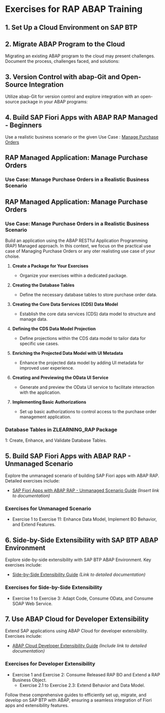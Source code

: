 # Exercises for RAP ABAP Training

## 1. Set Up a Cloud Environment on SAP BTP

## 2. Migrate ABAP Program to the Cloud

Migrating an existing ABAP program to the cloud may present challenges. Document the process, challenges faced, and solutions:

## 3. Version Control with abap-Git and Open-Source Integration

Utilize abap-Git for version control and explore integration with an open-source package in your ABAP programs:

## 4. Build SAP Fiori Apps with ABAP RAP Managed - Beginners
Use a realistic business scenario or the given Use Case : [Manage Purchase Orders](https://github.com/sap-jay/Exercises-Downloads/blob/main/Use%20Case%20%3A%20Manage%20Purchase%20Order.md)


## RAP Managed Application: Manage Purchase Orders

### Use Case: Manage Purchase Orders in a Realistic Business Scenario
## RAP Managed Application: Manage Purchase Orders

### Use Case: Manage Purchase Orders in a Realistic Business Scenario

Build an application using the ABAP RESTful Application Programming (RAP) Managed approach. 
In this context, we focus on the practical use case of Managing Purchase Orders or any oter realisting use case of your choise.


1. **Create a Package for Your Exercises**
   - Organize your exercises within a dedicated package.

2. **Creating the Database Tables**
   - Define the necessary database tables to store purchase order data.

3. **Creating the Core Data Services (CDS) Data Model**
   - Establish the core data services (CDS) data model to structure and manage data.

4. **Defining the CDS Data Model Projection**
   - Define projections within the CDS data model to tailor data for specific use cases.

5. **Enriching the Projected Data Model with UI Metadata**
   - Enhance the projected data model by adding UI metadata for improved user experience.

6. **Creating and Previewing the OData UI Service**
   - Generate and preview the OData UI service to facilitate interaction with the application.

7. **Implementing Basic Authorizations**
   - Set up basic authorizations to control access to the purchase order management application.

### Database Tables in ZLEARNING_RAP Package

1: Create, Enhance, and Validate Database Tables.

## 5. Build SAP Fiori Apps with ABAP RAP - Unmanaged Scenario

Explore the unmanaged scenario of building SAP Fiori apps with ABAP RAP. Detailed exercises include:

- [SAP Fiori Apps with ABAP RAP - Unmanaged Scenario Guide](#) *(Insert link to documentation)*

### Exercises for Unmanaged Scenario

- Exercise 1 to Exercise 11: Enhance Data Model, Implement BO Behavior, and Extend Features.

## 6. Side-by-Side Extensibility with SAP BTP ABAP Environment

Explore side-by-side extensibility with SAP BTP ABAP Environment. Key exercises include:

- [Side-by-Side Extensibility Guide](#) *(Link to detailed documentation)*

### Exercises for Side-by-Side Extensibility

- Exercise 1 to Exercise 3: Adapt Code, Consume OData, and Consume SOAP Web Service.

## 7. Use ABAP Cloud for Developer Extensibility

Extend SAP applications using ABAP Cloud for developer extensibility. Exercises include:

- [ABAP Cloud Developer Extensibility Guide](#) *(Include link to detailed documentation)*

### Exercises for Developer Extensibility

- Exercise 1 and Exercise 2: Consume Released RAP BO and Extend a RAP Business Object.
  - Exercise 2.1 to Exercise 2.3: Extend Behavior and Data Model.

Follow these comprehensive guides to efficiently set up, migrate, and develop on SAP BTP with ABAP, ensuring a seamless integration of Fiori apps and extensibility features.
